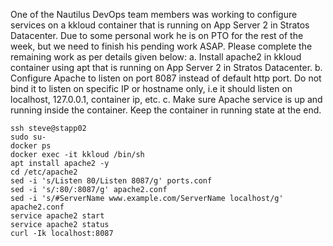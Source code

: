 One of the Nautilus DevOps team members was working to configure services on a kkloud container that is running on App Server 2 in Stratos Datacenter. Due to some personal work he is on PTO for the rest of the week, but we need to finish his pending work ASAP. Please complete the remaining work as per details given below:
a. Install apache2 in kkloud container using apt that is running on App Server 2 in Stratos Datacenter.
b. Configure Apache to listen on port 8087 instead of default http port. Do not bind it to listen on specific IP or hostname only, i.e it should listen on localhost, 127.0.0.1, container ip, etc.
c. Make sure Apache service is up and running inside the container. Keep the container in running state at the end.

```
ssh steve@stapp02
sudo su- 
docker ps
docker exec -it kkloud /bin/sh
apt install apache2 -y
cd /etc/apache2
sed -i 's/Listen 80/Listen 8087/g' ports.conf
sed -i 's/:80/:8087/g' apache2.conf
sed -i 's/#ServerName www.example.com/ServerName localhost/g' apache2.conf
service apache2 start
service apache2 status
curl -Ik localhost:8087
```